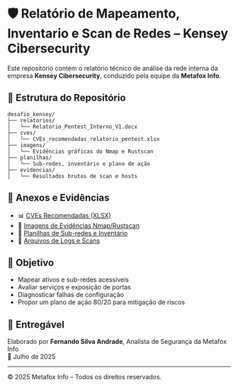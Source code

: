 # 🛡️ Relatório de Mapeamento, Inventario e Scan de Redes – Kensey Cibersecurity

Este repositório contém o relatório técnico de análise da rede interna da empresa **Kensey Cibersecurity**, conduzido pela equipe da **Metafox Info**.

## 📂 Estrutura do Repositório

```
desafio_kensey/
├── relatorios/
│   └── Relatorio_Pentest_Interno_V1.docx
├── cves/
│   └── CVEs_recomendadas_relatorio_pentest.xlsx
├── imagens/
│   └── Evidências gráficas do Nmap e Rustscan
├── planilhas/
│   └── Sub-redes, inventário e plano de ação
├── evidencias/
│   └── Resultados brutos de scan e hosts
```

## 📎 Anexos e Evidências

- 📊 [CVEs Recomendadas (XLSX)](https://github.com/FSA-1606/desafio_kensey/blob/main/cves/CVEs_recomendadas_relatorio_pentest.xlsx?raw=true)
- 📸 [Imagens de Evidências Nmap/Rustscan](https://github.com/FSA-1606/desafio_kensey/tree/main/imagens)
- 📁 [Planilhas de Sub-redes e Inventário](https://github.com/FSA-1606/desafio_kensey/tree/main/planilhas)
- 📄 [Arquivos de Logs e Scans](https://github.com/FSA-1606/desafio_kensey/tree/main/evidencias)

## 🧪 Objetivo

- Mapear ativos e sub-redes acessíveis
- Avaliar serviços e exposição de portas
- Diagnosticar falhas de configuração
- Propor um plano de ação 80/20 para mitigação de riscos

## 🔐 Entregável

Elaborado por **Fernando Silva Andrade**, Analista de Segurança da Metafox Info  
📅 Julho de 2025

---

© 2025 Metafox Info – Todos os direitos reservados.


